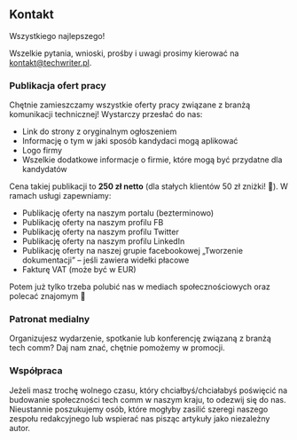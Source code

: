 ## Kontakt

Wszystkiego najlepszego!

Wszelkie pytania, wnioski, prośby i uwagi prosimy kierować na
[kontakt@techwriter.pl](mailto:kontakt@techwriter.pl).

### Publikacja ofert pracy

Chętnie zamieszczamy wszystkie oferty pracy związane z branżą komunikacji
technicznej! Wystarczy przesłać do nas:

- Link do strony z oryginalnym ogłoszeniem
- Informację o tym w jaki sposób kandydaci mogą aplikować
- Logo firmy
- Wszelkie dodatkowe informacje o firmie, które mogą być przydatne dla
  kandydatów

Cena takiej publikacji to **250 zł netto** (dla stałych klientów 50 zł zniżki!
🙂). W ramach usługi zapewniamy:

- Publikację oferty na naszym portalu (bezterminowo)
- Publikację oferty na naszym profilu FB
- Publikację oferty na naszym profilu Twitter
- Publikację oferty na naszym profilu LinkedIn
- Publikację oferty na naszej grupie facebookowej „Tworzenie dokumentacji” –
  jeśli zawiera widełki płacowe
- Fakturę VAT (może być w EUR)

Potem już tylko trzeba polubić nas w mediach społecznościowych oraz polecać
znajomym 🙂

### Patronat medialny

Organizujesz wydarzenie, spotkanie lub konferencję związaną z branżą tech comm?
Daj nam znać, chętnie pomożemy w promocji.

### Współpraca

Jeżeli masz trochę wolnego czasu, który chciałbyś/chciałabyś poświęcić na
budowanie społeczności tech comm w naszym kraju, to odezwij się do nas.
Nieustannie poszukujemy osób, które mogłyby zasilić szeregi naszego zespołu
redakcyjnego lub wspierać nas pisząc artykuły jako niezależny autor.
